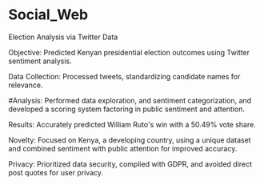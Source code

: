 # Social_Web
Election Analysis via Twitter Data

Objective: Predicted Kenyan presidential election outcomes using Twitter sentiment analysis.

Data Collection: Processed tweets, standardizing candidate names for relevance.

#Analysis: Performed data exploration, and sentiment categorization, and developed a scoring system factoring in public sentiment and attention.

Results: Accurately predicted William Ruto's win with a 50.49% vote share.

Novelty: Focused on Kenya, a developing country, using a unique dataset and combined sentiment with public attention for improved accuracy.

Privacy: Prioritized data security, complied with GDPR, and avoided direct post quotes for user privacy.
